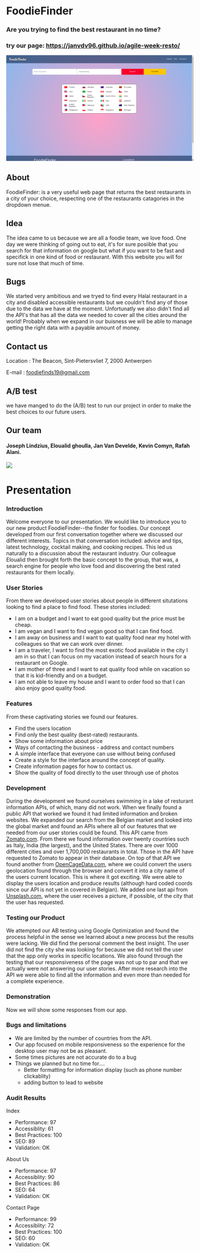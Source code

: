 
# FoodieFinder
### Are you trying to find the best restaurant in no time? 
### try our page: https://janvdv96.github.io/agile-week-resto/

![](src/foodie.png)


## About 
 FoodieFinder: is a very useful web page that returns the best restaurants in a city of your choice, respecting one of the restaurants catagories in the dropdown menue.
 

## Idea 
The idea came to us because we are all a foodie team, we love food. One day we were thinking of going out to eat, it's for sure posiible that you search for that information on google but what if you want to be fast and specifick in one kind of food or restaurant. With this website you will for sure not lose that much of time.


## Bugs 
We started very ambitious and we tryed to find every Halal restaurant in a city and disabled accessible restaurants but we couldn't find any of those due to the data we have at the moment.
Unfortunatly we also didn't find all the API's that has all the data we needed to cover all the cities around the world!
Probably when we expand in our buisness we will be able to manage getting the right data with a payable amount of money.


## Contact us

Location : The Beacon, Sint-Pietersvliet 7, 2000 Antwerpen

E-mail : foodiefinds19@gmail.com


## A/B test
we have manged to do the (A/B) test to run our project in order to  make the best choices to our future users.


## Our team 
#### Joseph Lindzius, Eloualid ghoulla, Jan Van Develde, Kevin Comyn, Rafah Alani.
![](src/image.jpeg)

# Presentation

### Introduction
Welcome everyone to our presentation.  We would like to introduce you to our new product FoodieFinder--the finder for foodies.
Our concept developed from our first conversation together where we discussed our different interests.  Topics in that conversation included: advice and tips, latest technology, cocktail making, and cooking recipes.  This led us naturally to a discussion about the restaurant industry.  Our colleague Eloualid then brought forth the basic concept to the group, that was, a search engine for people who love food and discovering the best rated restaurants for them locally.  

### User Stories 
From there we developed user stories about people in different situtations looking to find a place to find food.  These stories included:

- I am on a budget and I want to eat good quality but the price must be cheap.
- I am vegan and I want to find vegan good so that I can find food.
- I am away on business and I want to eat quality food near my hotel with colleagues so that we can work over dinner.
- I am a traveler, I want to find the most exotic food available in the city I am in so that I can focus on my vacation instead of search hours for a restaurant on Google.
- I am mother of three and I want to eat quality food while on vacation so that it is kid-friendly and on a budget.
- I am not able to leave my house and I want to order food so that I can also enjoy good quality food.

### Features 
From these captivating stories we found our features.  

- Find the users location
- Find only the best quality (best-rated) restaurants.
- Show some information about price
- Ways of contacting the business - address and contact numbers
- A simple interface that everyone can use without being confused
- Create a style for the interface around the concept of quality.
- Create information pages for how to contact us.
- Show the quality of food directly to the user through use of photos

### Development

During the development we found ourselves swimming in a lake of resturant information APIs, of which, many did not work.  When we finally found a public API that worked we found it had limited information and broken websites.  We expanded our search from the Belgian market and looked into the global market and found an APIs where all of our features that we needed from our user stories could be found.  This API came from [Zomato.com](www.zomato.com). From there we found information over twenty countries such as Italy, India (the largest), and the United States.  There are over 1000 different cities and over 1,700,000 restaurants in total.  Those in the API have requested to Zomato to appear in their database.  On top of that API we found another from [OpenCageData.com](www.opencagedata.com), where we could convert the users geolocation found through the browser and convert it into a city name of the users current location.  This is where it got exciting.  We were able to display the users location and produce results (although hard coded coords since our API is not yet in covered in Belgian).  We added one last api from [Unsplash.com](https://unsplash.com), where the user receives a picture, if possible, of the city that the user has requested.

### Testing our Product

We attempted our AB testing using Google Optimization and found the process helpful in the sense we learned about a new process but the results were lacking.  We did find the personal comment the best insight.  The user did not find the city she was looking for because we did not tell the user that the app only works in specific locations.  We also found through the testing that our responsiveness of the page was not up to par and that we actually were not answering our user stories.  After more research into the API we were able to find all the information and even more than needed for a complete experience.

### Demonstration

Now we will show some responses from our app.

### Bugs and limitations

- We are limited by the number of countries from the API.
- Our app focused on mobile responsiveness so the experience for the desktop user may not be as pleasant.
- Some times pictures are not accurate do to a bug
- Things we planned but no time for....
    - Better formatting for information display (such as phone number clickablity)
    - adding button to lead to website
    
### Audit Results

Index
- Performance: 97 
- Accessiblity: 61
- Best Practices: 100
- SEO: 89
- Validation: OK

About Us

- Performance: 97
- Accessiblity: 90
- Best Practices: 86
- SEO: 64
- Validation: OK

Contact Page

- Performance: 99 
- Accessiblity: 72
- Best Practices: 100
- SEO: 60
- Validation: OK

